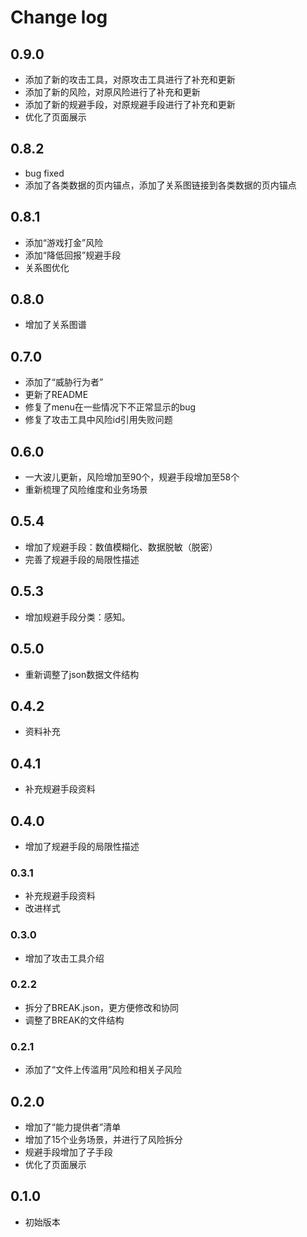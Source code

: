 # Change log

## 0.9.0

- 添加了新的攻击工具，对原攻击工具进行了补充和更新
- 添加了新的风险，对原风险进行了补充和更新
- 添加了新的规避手段，对原规避手段进行了补充和更新
- 优化了页面展示

## 0.8.2

- bug fixed
- 添加了各类数据的页内锚点，添加了关系图链接到各类数据的页内锚点

## 0.8.1

- 添加“游戏打金”风险
- 添加“降低回报”规避手段
- 关系图优化

## 0.8.0

- 增加了关系图谱

## 0.7.0

- 添加了“威胁行为者”
- 更新了README
- 修复了menu在一些情况下不正常显示的bug
- 修复了攻击工具中风险id引用失败问题

## 0.6.0

- 一大波儿更新，风险增加至90个，规避手段增加至58个
- 重新梳理了风险维度和业务场景

## 0.5.4

- 增加了规避手段：数值模糊化、数据脱敏（脱密）
- 完善了规避手段的局限性描述

## 0.5.3

- 增加规避手段分类：感知。

## 0.5.0

- 重新调整了json数据文件结构

## 0.4.2

- 资料补充

## 0.4.1

- 补充规避手段资料

## 0.4.0

- 增加了规避手段的局限性描述

### 0.3.1

- 补充规避手段资料
- 改进样式

### 0.3.0

- 增加了攻击工具介绍

### 0.2.2

- 拆分了BREAK.json，更方便修改和协同
- 调整了BREAK的文件结构

### 0.2.1

- 添加了“文件上传滥用”风险和相关子风险
  
## 0.2.0

- 增加了“能力提供者”清单
- 增加了15个业务场景，并进行了风险拆分
- 规避手段增加了子手段
- 优化了页面展示

## 0.1.0

- 初始版本

